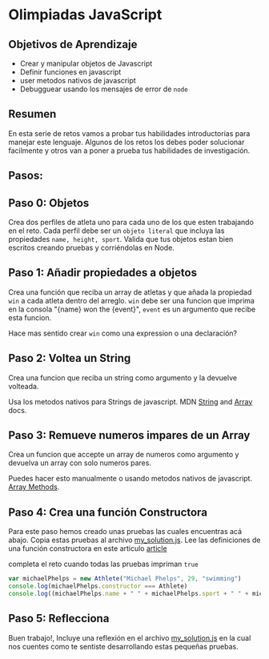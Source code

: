# Olimpiadas JavaScript


## Objetivos de Aprendizaje
- Crear y manipular objetos de Javascript
- Definir funciones en javascript
- user metodos nativos de javascript
- Debugguear usando los mensajes de error de `node`

## Resumen
En esta serie de retos vamos a probar tus habilidades introductorias para manejar este lenguaje. Algunos de los retos los debes poder solucionar facilmente y otros van a poner a prueba tus habilidades de investigación.

## Pasos:

## Paso 0: Objetos
Crea dos perfiles de atleta uno para cada uno de los que esten trabajando en el reto. Cada perfil debe ser un `objeto literal` que incluya las propiedades `name, height, sport`. Valida que tus objetos estan bien escritos creando pruebas y corriéndolas en Node.


## Paso 1: Añadir propiedades a objetos

Crea una función que reciba un array de atletas y que añada la propiedad `win` a cada atleta dentro del arreglo.  `win` debe ser una funcion que imprima en la consola "{name} won the {event}",  `event` es un argumento que recibe esta funcion.

Hace mas sentido crear `win` como una expression o una declaración?

## Paso 2: Voltea un String

Crea una funcion que reciba un string como argumento y la devuelve volteada.

Usa los metodos nativos para Strings de javascript. MDN [String](https://developer.mozilla.org/en-US/docs/Web/JavaScript/Reference/Global_Objects/String) and [Array](https://developer.mozilla.org/en-US/docs/Web/JavaScript/Reference/Global_Objects/Array/filter) docs.

## Paso 3:  Remueve numeros impares de un Array

Crea un funcion que accepte un array de numeros como argumento y devuelva un array con solo numeros pares.

Puedes hacer esto manualmente o usando metodos nativos de javascript. [Array Methods](https://developer.mozilla.org/en-US/docs/Web/JavaScript/Reference/Global_Objects/Array/filter).

## Paso 4: Crea una función Constructora

Para este paso hemos creado unas pruebas las cuales encuentras acá abajo. Copia estas pruebas al archivo [my_solution.js](my_solution.js). Lee las definiciones de una función constructora en este articulo [article](http://code.tutsplus.com/tutorials/the-basics-of-object-oriented-javascript--net-7670)

completa el reto cuando todas las pruebas impriman `true`

```javascript
var michaelPhelps = new Athlete("Michael Phelps", 29, "swimming")
console.log(michaelPhelps.constructor === Athlete)
console.log((michaelPhelps.name + " " + michaelPhelps.sport + " " + michaelPhelps.age) === 'Michael Phelps swimming 29')
```


## Paso 5: Reflecciona

Buen trabajo!, Incluye una reflexión en el archivo [my_solution.js](my_solution.js) en la cual nos cuentes como te sentiste desarrollando estas pequeñas pruebas.
